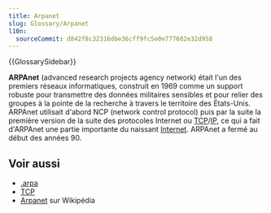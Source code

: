 ```yaml
---
title: Arpanet
slug: Glossary/Arpanet
l10n:
  sourceCommit: d842f8c32316dbe36cff9fc5e0e777602e32d958
---
```


{{GlossarySidebar}}

**ARPAnet** (advanced research projects agency network) était l'un des premiers réseaux informatiques, construit en 1969 comme un support robuste pour transmettre des données militaires sensibles et pour relier des groupes à la pointe de la recherche à travers le territoire des États-Unis. ARPAnet utilisait d'abord NCP (network control protocol) puis par la suite la première version de la suite des protocoles Internet ou [TCP](/fr/docs/Glossary/TCP)/[IP](/fr/docs/Glossary/IPv4), ce qui a fait d'ARPAnet une partie importante du naissant [Internet](/fr/docs/Glossary/Internet). ARPAnet a fermé au début des années 90.

## Voir aussi

- [.arpa](/fr/docs/Glossary/ARPA)
- [TCP](/fr/docs/Glossary/TCP)
- [Arpanet](https://fr.wikipedia.org/wiki/ARPANET) sur Wikipédia
